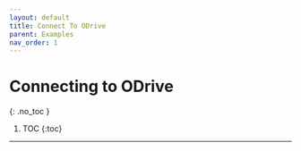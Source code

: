 ```yaml
---
layout: default
title: Connect To ODrive
parent: Examples
nav_order: 1
---
```


# Connecting to ODrive
{: .no_toc }

1. TOC
{:toc}
---
